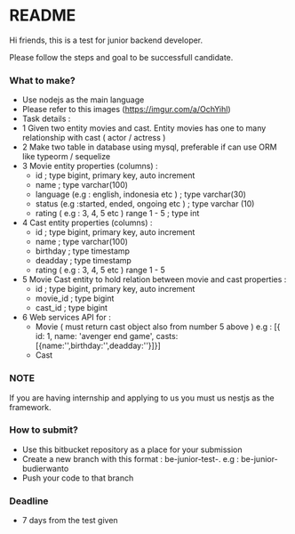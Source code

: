 # README #

Hi friends, this is a test for junior backend developer. 

Please follow the steps and goal to be successfull candidate.

### What to make? ###

* Use nodejs as the main language
* Please refer to this images (https://imgur.com/a/OchYihl)
* Task details : 
* 1 Given two entity movies and cast. Entity movies has one to many relationship with cast ( actor / actress )
* 2 Make two table in database using mysql, preferable if can use ORM like typeorm / sequelize
* 3 Movie entity properties (columns) :
     * id ; type bigint, primary key, auto increment 
     * name ; type varchar(100)
     * language (e.g : english, indonesia etc ) ; type varchar(30)
     * status (e.g :started, ended, ongoing etc ) ; type varchar (10)
     * rating ( e.g : 3, 4, 5 etc ) range 1 - 5 ; type int
* 4 Cast entity properties (columns) :  
     * id ; type bigint, primary key, auto increment
     * name ; type varchar(100)
     * birthday ; type timestamp
     * deadday ; type timestamp
     * rating ( e.g : 3, 4, 5 etc ) range 1 - 5
* 5 Movie Cast entity to hold relation between movie and cast properties : 
     * id ; type bigint, primary key, auto increment 
     * movie_id ; type bigint
     * cast_id ; type bigint
* 6 Web services API for :
     * Movie ( must return cast object also from number 5 above ) e.g : [{ id: 1, name: 'avenger end game', casts:[{name:'',birthday:'',deadday:''}]}]
     * Cast

### NOTE ###

If you are having internship and applying to us you must us nestjs as the framework.
     
     
### How to submit? ###

* Use this bitbucket repository as a place for your submission
* Create a new branch with this format : be-junior-test-<insert-your-name>. e.g : be-junior-budierwanto
* Push your code to that branch 

### Deadline ###

* 7 days from the test given

